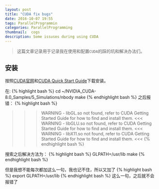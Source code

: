 ```yaml
---
layout: post
title: "CUDA fix bugs"
date: 2016-10-07 19:55
tags: ParallelProgrammin
categories: ParallelProgramming
thumbnail:  cogs
description: Some issuses during using CUDA
---
```


> 这篇文章记录用于记录我在使用和配置`CUDA`的踩的坑和解决办法们。

## 安装

按照[CUDA官网](https://developer.nvidia.com/cuda-downloads)和[CUDA Quick Start Guide](https://developer.nvidia.com/compute/cuda/8.0/prod/docs/sidebar/CUDA_Quick_Start_Guide-pdf)下载安装。

在:
{% highlight bash %}
cd ~/NVIDIA_CUDA-8.0_Samples/5_Simulations/nbody
make
{% endhighlight bash %}
之后报错：
{% highlight bash %}
>>> WARNING - libGL.so not found, refer to CUDA Getting Started Guide for how to find and install them. <<<
>>> WARNING - libGLU.so not found, refer to CUDA Getting Started Guide for how to find and install them. <<<
>>> WARNING - libX11.so not found, refer to CUDA Getting Started Guide for how to find and install them. <<<
{% endhighlight bash %}

搜索之后解决方法为：
{% highlight bash %}
GLPATH=/usr/lib make
{% endhighlight bash %}

但是我想不能每次都加这么一句，我也记不住，所以又加了
{% highlight bash %}
export GLPATH=/usr/lib
{% endhighlight bash %}
这么一句，之后就不会报错了

